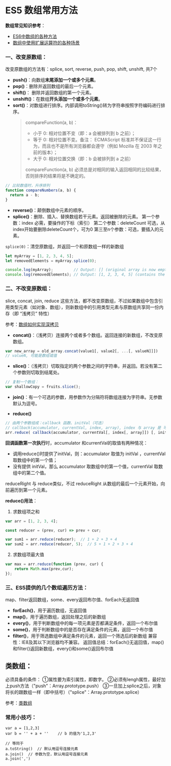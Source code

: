 # ES5 数组常用方法

**数组常见知识参考**：
* [ES6中数组的各种方法](../ES6/5.1_扩展与新增_数组.md)
* [数组中使用扩展运算符的各种场景](../ES6/2.1_扩展运算符与rest参数.md)


### 一、改变原数组：
改变原数组的方法有：splice, sort, reverse, push, pop, shift, unshift, 共7个

* **push()**：向数组**末尾添加一个或多个元素**。
* **pop()**：删除并返回数组的最后一个元素。
* **shift()**： 删除并返回数组的第一个元素。
* **unshift()**：在数组**开头添加一个或多个元素**。
* **sort()**：对数组进行排序。内部调用toString()转为字符串按照字符编码进行排序。
  > compareFunction(a, b)：
  > * 小于 0: 相对位置不变（即：a 会被排列到 b 之前）；
  > * 等于 0: 相对位置不变。备注： ECMAScript 标准并不保证这一行为，而且也不是所有浏览器都会遵守（例如 Mozilla 在 2003 年之前的版本）；
  > * 大于 0: 相对位置交换（即：b 会被排列到 a 之前）  
  >   
  > compareFunction(a, b) 必须总是对相同的输入返回相同的比较结果，否则排序的结果将是不确定的。

```javascript
// 比较数值时，升序排列
function compareNumbers(a, b) {
  return a - b;
}
```
* **reverse()**：颠倒数组中元素的顺序。
* **splice()**：删除、插入、替换数组若干元素。返回被删除的元素。
	第一个参数：index 必需，要操作的下标（索引）
	第二个参数：deleteCount 可选，从index开始要删除deleteCount个，可为0
	第三至n个参数：可选，要插入的元素。

`splice(0)`：清空原数组，并返回一个和原数组一样的新数组
```js
let myArray = [1, 2, 3, 4, 5];
let removedElements = myArray.splice(0);

console.log(myArray);         // Output: [] (original array is now empty)
console.log(removedElements); // Output: [1, 2, 3, 4, 5] (contains the removed elements)
```


### 二、不改变原数组：
slice, concat, join, reduce 这些方法，都不改变原数组，不过如果数组中包含引用类型元素（如对象、数组），则新数组中的引用类型元素与原数组共享同一份内存（即 “浅拷贝” 特性）

参考：[数组如何实现深拷贝](../浅拷贝与深拷贝/深拷贝实现.md)

* **concat()**：（浅拷贝）连接两个或者多个数组。返回连接的新数组，不改变原数组。
```javascript
var new_array = old_array.concat(value1[, value2[, ...[, valueN]]])
// valueN, 可能是数组或值
```
* **slice()**：（浅拷贝）切取指定的两个参数之间的字符串，并返回。若没有第二个参数则切取到结尾处。
```javascript
// 复制一个数组：
var shallowCopy = fruits.slice(); 
```
* **join()**：有一个可选的参数，用参数作为分隔符将数组连接为字符串。无参数默认为逗号。

* **reduce()**
```js
// 由两个参数组成：callback 函数、initVal（可选）
// callback(accumulator, currentVal, index, array), index 与 array 是 可选参数
arr.reduce( callback(accumulator, currentVal[, index[, array]]) [, initVal])
```
**回调函数第一次执行**时，accumulator 和currentVal的取值有两种情况：
* 调用reduce()时提供了initVal，则：accumulator 取值为 initVal ，currentVal 取数组中的第一个值；
* 没有提供 initVal，那么 accumulator 取数组中的第一个值，currentVal 取数组中的第二个值。

reduceRight 与 reduce类似，不过 reduceRight 从数组的最后一个元素开始，向前遍历到第一个元素。

**reduce()用法**：
1. 求数组项之和

```js
var arr = [1, 2, 3, 4];

const reducer = (prev, cur) => prev + cur;

var sum1 = arr.reduce(reducer);  // 1 + 2 + 3 + 4
var sum2 = arr.reduce(reducer, 5);  // 5 + 1 + 2 + 3 + 4
```

2. 求数组项最大值
```js
var max = arr.reduce(function (prev, cur) {
    return Math.max(prev,cur);
});
```

### 三、ES5提供的几个数组遍历方法：
map、filter返回数组，some、every返回布尔值、forEach无返回值

* **forEach()**，用于遍历数组，无返回值
* **map()**，用于遍历数组，返回处理之后的新数组
* **every()**，用于判断数组中的每一项元素是否都满足条件，返回一个布尔值
* **some()**，用于判断数组中的是否存在满足条件的元素，返回一个布尔值
* **filter()**，用于筛选数组中满足条件的元素，返回一个筛选后的新数组
兼容性：IE8及其以下浏览器均不兼容。
返回值总结：forEach()无返回值，map()和filter()返回新数组，every()和some()返回布尔值

## 类数组：
必须具备的条件：
    ①属性要为索引属性，即数字。
    ②必须有lengh属性，最好加上push方法（"push"：Array.prototype.push）
    ③一旦加上splice之后，对象将长的跟数组一样（即中括号）（"splice"：Array.prototype.splice）
  
参考：[类数组](./2.0_类数组.md)

### 常用小技巧：
```JS
var a = [1,2,3]
var b = '' + a + ''    // b 的值为'1,2,3'

// 等同于
a.toString()  // 默认用逗号连接元素
a.join()  // 参数为空，默认用逗号连接元素
a.join(',')
```
